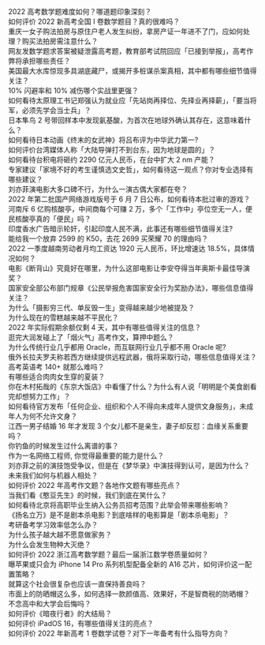 2022 高考数学题难度如何？哪道题印象深刻？  
如何评价 2022 新高考全国 Ⅰ 卷数学题目？真的很难吗？  
重庆一女子购法拍房与原住户老人发生纠纷，拿房产证一年进不了门，应如何处理？购买法拍房需注意什么？  
网友发数学题求答案被疑泄露高考题，教育部考试院回应「已接到举报」，高考作弊将承担哪些责任？  
美国最大水库惊现多具湖底藏尸，或揭开多桩谋杀案真相，其中都有哪些细节值得关注？  
10% 闪避率和 10% 减伤哪个实战里更强？  
如何看待太原理工书记郑强认为就业应「先站岗再择位、先择业再择薪」，「要当将军，必须先学会当士兵」？  
日本隼鸟 2 号带回样本中发现氨基酸，为首次在地球外确认其存在，这意味着什么？  
如何看待日本动画《终末的女武神》将吕布评为中华武力第一?  
如何评价台湾媒体人称「大陆导弹打不到台东，因为地球是圆的」？  
如何看待台积电将砸约 2290 亿元人民币，在台中扩大 2 nm 产能？  
专家建议「家境不好的考生谨慎选文史哲」，如何看待这一观点？你对专业选择有哪些建议？  
刘亦菲演电影大多口碑不行，为什么一演古偶大家都在夸？  
2022 年第二批国产网络游戏版号于 6 月 7 日公布，如何看待本批过审的游戏？  
河南斥 6 亿购核酸亭，中间商每个可赚 2 万，多个「工作中」亭位空无一人，便民核酸亭真的「便民」吗？  
印度香水广告暗示轮奸，引起印度人民不满，此事还有哪些细节值得关注?  
能给我一个放弃 2599 的 K50，去花 2699 买荣耀 70 的理由吗？  
2022 一季度越南劳动者月均工资达 1920 元人民币，环比增速达 18.5%，具体情况如何？  
电影《断背山》究竟好在哪里，为什么这部电影让李安夺得当年奥斯卡最佳导演奖？  
国家安全部公布部门规章《公民举报危害国家安全行为奖励办法》，哪些信息值得关注？  
为什么「摄影穷三代、单反毁一生」变得越来越少地被提及？  
为什么现在的雪糕越来越不平民化？  
2022 年实际假期余额仅剩 4 天，其中有哪些值得关注的信息？  
逛完大润发碰上了「烟火气」高考作文，算押中题么？  
为什么传统行业几乎都用 Oracle，而互联网行业几乎都不用 Oracle 呢?  
俄外长拉夫罗夫称若西方继续提供远程武器，俄将采取行动，哪些信息值得关注？  
高考英语考 140+ 就那么难吗？  
有哪些适合肉肉女生穿的夏装？  
你在木村拓哉的《东京大饭店》中看懂了什么？为什么有人说「明明是个美食剧看完却想努力工作」？  
如何看待官方发布「任何企业、组织和个人不得向未成年人提供文身服务」，未成年人为何不允许文身？  
江西一男子结婚 16 年才发现 3 个女儿都不是亲生，妻子却反怼：血缘关系重要吗？  
你钓鱼的时候发生过什么离谱的事？  
作为一名网络工程师, 你觉得最重要的能力是什么？  
刘亦菲之前的演技饱受争议，但是在《梦华录》中演技得到认可，是因为什么？  
未来我们如何与机器人相处？  
如何评价 2022 年高考作文题？各地作文题有哪些亮点？  
当我们看《憨豆先生》的时候，我们到底在笑什么？  
如何看待北京将高职毕业生纳入公务员招考范围？此举会带来哪些影响？  
《扬名立万》是不是剧本杀电影？到底啥样的电影算是「剧本杀电影」？  
考研备考学习效率低怎么办？  
为什么孩子越大越不愿意做家务？  
为什么会发生物种大灭绝？  
如何评价 2022 浙江高考数学题？最后一届浙江数学卷质量如何？  
曝苹果或只会为 iPhone 14 Pro 系列机型配备全新的 A16 芯片，如何评价这一配置策略？  
就算这个社会很复杂也应该一直保持善良吗？  
市面上的防晒帽这么多，如何选择一款颜值高、效果好，不是智商税的防晒帽？  
不念高中和大学会后悔吗？  
如何评价《暗夜行者》的大结局？  
如何评价 iPadOS 16，有哪些值得关注的亮点？  
如何评价 2022 年新高考 1 卷数学试卷？对下一年备考有什么指导方向？  
